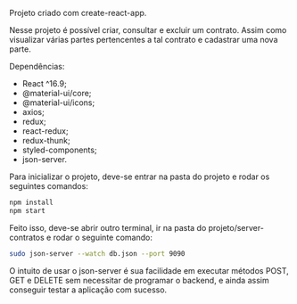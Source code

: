 Projeto criado com create-react-app.

Nesse projeto é possível criar, consultar e excluir um contrato. Assim como visualizar várias partes pertencentes a tal contrato e cadastrar uma nova parte.

Dependências: 
  - React ^16.9;
  - @material-ui/core;
  - @material-ui/icons;
  - axios;
  - redux;
  - react-redux;
  - redux-thunk;
  - styled-components;
  - json-server.
  

Para inicializar o projeto, deve-se entrar na pasta do projeto e rodar os seguintes comandos:

```sh
npm install
npm start
```

Feito isso, deve-se abrir outro terminal, ir na pasta do projeto/server-contratos e rodar o seguinte comando:

```sh
sudo json-server --watch db.json --port 9090
```

O intuito de usar o json-server é sua facilidade em executar métodos POST, GET e DELETE sem necessitar de programar o backend, e ainda assim conseguir testar a aplicação com sucesso.
